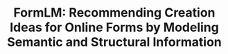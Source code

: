 ---
layout: default
title: 'FormLM: Recommending Creation Ideas for Online Forms by Modeling Semantic and Structural Information'
authors: <strong>Yijia Shao</strong>, Mengyu Zhou, Yifan Zhong, Tao Wu, Hongwei Han, Gideon Huang, Dongmei Zhang
publication: In EMNLP 2022.
year: 2022.07
pdf: 'http://arxiv.org/abs/2211.05284'
code: ''
official_link: 'https://aclanthology.org/2022.emnlp-main.557.pdf'
---